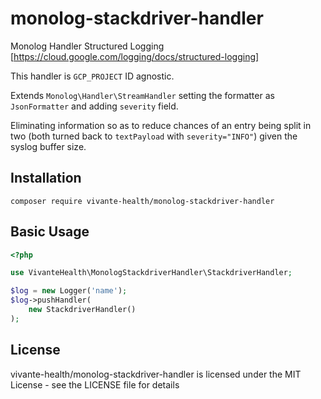 # monolog-stackdriver-handler
Monolog Handler Structured Logging [https://cloud.google.com/logging/docs/structured-logging]

This handler is `GCP_PROJECT` ID agnostic.
 
Extends `Monolog\Handler\StreamHandler` setting the formatter as `JsonFormatter` and adding `severity` field.

Eliminating information so as to reduce chances of an entry being split in two (both turned back to `textPayload` with `severity="INFO"`) given the syslog buffer size.

## Installation
```
composer require vivante-health/monolog-stackdriver-handler
```

## Basic Usage
```php
<?php

use VivanteHealth\MonologStackdriverHandler\StackdriverHandler;

$log = new Logger('name');
$log->pushHandler(
    new StackdriverHandler()
);

```

## License

vivante-health/monolog-stackdriver-handler is licensed under the MIT License - see the LICENSE file for details
